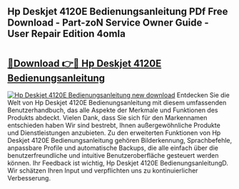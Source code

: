 ## Hp Deskjet 4120E Bedienungsanleitung PDf Free Download - Part-zoN Service Owner Guide - User Repair Edition 4omIa

# <h2><a href="http://df2r9s.blite.top/?on=Hp+Deskjet+4120E+Bedienungsanleitung">🔗Download 👉🔴 Hp Deskjet 4120E Bedienungsanleitung</a></h2>

[![Hp Deskjet 4120E Bedienungsanleitung new download](https://i.imgur.com/lujVjoI.png)](http://df2r9s.blite.top/?on=Hp+Deskjet+4120E+Bedienungsanleitung)
Entdecken Sie die Welt von Hp Deskjet 4120E Bedienungsanleitung mit diesem umfassenden Benutzerhandbuch, das alle Aspekte der Merkmale und Funktionen des Produkts abdeckt. Vielen Dank, dass Sie sich für den Markennamen entschieden haben Wir sind bestrebt, Ihnen außergewöhnliche Produkte und Dienstleistungen anzubieten. Zu den erweiterten Funktionen von Hp Deskjet 4120E Bedienungsanleitung gehören Bilderkennung, Sprachbefehle, anpassbare Profile und automatische Backups, die alle einfach über die benutzerfreundliche und intuitive Benutzeroberfläche gesteuert werden können. Ihr Feedback ist wichtig, Hp Deskjet 4120E BedienungsanleitungD. Wir schätzen Ihren Input und verpflichten uns zu kontinuierlicher Verbesserung.
